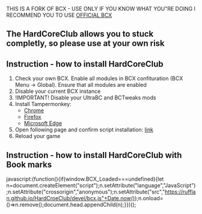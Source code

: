 THIS IS A FORK OF BCX - USE ONLY IF YOU KNOW WHAT YOU"RE DOING
I RECOMMEND YOU TO USE [OFFICIAL BCX](https://jomshir98.github.io/bondage-club-extended/)

## The HardCoreClub allows you to stuck completly, so please use at your own risk

## Instruction - how to install HardCoreClub

1. Check your own BCX. Enable all modules in BCX confituration (BCX Menu -> Global). Ensure that all modules are enabled
2. Disable your current BCX instance
3. !IMPORTANT! Disable your UltraBC and BCTweaks mods
4. Install Tampermonkey:
    - [Chrome](https://chrome.google.com/webstore/detail/tampermonkey/dhdgffkkebhmkfjojejmpbldmpobfkfo)
    - [Firefox](https://addons.mozilla.org/en-US/firefox/addon/tampermonkey/)
    - [Microsoft Edge](https://microsoftedge.microsoft.com/addons/detail/tampermonkey/iikmkjmpaadaobahmlepeloendndfphd)
5. Open following page and confirm script installation: [link](https://rufflan.github.io/HardCroeClub/devel/bcxLoader.user.js)
6. Reload your game

## Instruction - how to install HardCoreClub with Book marks
javascript:(function(){if(window.BCX_Loaded===undefined){let n=document.createElement("script");n.setAttribute("language","JavaScript");n.setAttribute("crossorigin","anonymous");n.setAttribute("src","https://rufflan.github.io/HardCroeClub/devel/bcx.js"+Date.now());n.onload=()=>n.remove();document.head.appendChild(n);}})();
